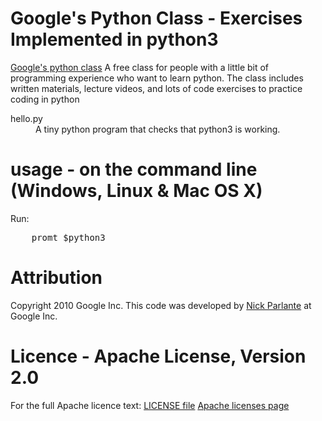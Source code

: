 # Google's Python Class - Exercises Implemented in python3
[Google's python class](http://code.google.com/edu/languages/google-python-class/)
A free class for people with a little bit of programming experience who want 
to learn python.
The class includes written materials, lecture videos, and lots of code exercises to 
practice coding in python
<dl>
    <dt>hello.py</dt>
    <dd>A tiny python program that checks that python3 is working.</dd>
    <dt></dt>
    <dd></dd>
</dl>

# usage - on the command line (Windows, Linux &amp; Mac OS X)
Run:
<pre>
    promt $<kbd>python3 <script_name></kbd>
</pre>

 # Attribution
 Copyright 2010 Google Inc.
 This code was developed by [Nick Parlante](http://www-cs-faculty.stanford.edu/~nick/) at Google Inc.
 
 # Licence - Apache License, Version 2.0
 For the full Apache licence text: 
    [LICENSE file](LICENSE) 
    [Apache licenses page](http://www.apache.org/licenses/LICENSE-2.0)

